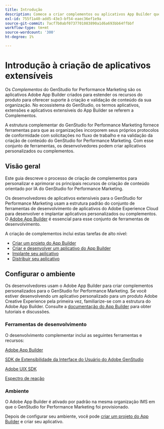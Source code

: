 ```yaml
---
title: Introdução
description: Comece a criar complementos ou aplicativos App Builder que estendem o GenStudio for Performance Marketing.
exl-id: 755f1a40-add5-43e3-bf54-eaec36ef1e9a
source-git-commit: 7acf7b0abf0737701083890a1d6a693bb64ffbbf
workflow-type: tm+mt
source-wordcount: '300'
ht-degree: 1%

---
```


# Introdução à criação de aplicativos extensíveis

Os _Complementos_ do GenStudio for Performance Marketing são os aplicativos Adobe App Builder criados para estender os recursos do produto para oferecer suporte à criação e validação de conteúdo da sua organização. No ecossistema do GenStudio, os termos aplicativos, extensões e aplicativos extensíveis do App Builder se referem a Complementos.

A estrutura complementar do GenStudio for Performance Marketing fornece ferramentas para que as organizações incorporem seus próprios protocolos de conformidade com solicitações no fluxo de trabalho e na validação da criação de conteúdo do GenStudio for Performance Marketing. Com esse conjunto de ferramentas, os desenvolvedores podem criar aplicativos personalizados ou complementos.

## Visão geral

Este guia descreve o processo de criação de complementos para personalizar e aprimorar os principais recursos de criação de conteúdo orientado por IA do GenStudio for Performance Marketing.

Os desenvolvedores de aplicativos extensíveis para o GenStudio for Performance Marketing usam a estrutura padrão do conjunto de ferramentas de desenvolvimento de aplicativos do Adobe Experience Cloud para desenvolver e implantar aplicativos personalizados ou complementos. O [Adobe App Builder](https://developer.adobe.com/app-builder/) é essencial para esse conjunto de ferramentas de desenvolvimento.

A criação de complementos inclui estas tarefas de alto nível:

* [Criar um projeto do App Builder](create-project.md)
* [Criar e desenvolver um aplicativo do App Builder](create-app.md)
* [Implante seu aplicativo](deploy-app.md)
* [Distribuir seu aplicativo](distribute-app.md)

## Configurar o ambiente

Os desenvolvedores usam o Adobe App Builder para criar complementos personalizados para o GenStudio for Performance Marketing. Se você estiver desenvolvendo um aplicativo personalizado para um produto Adobe Creative Experience pela primeira vez, familiarize-se com a estrutura do Adobe App Builder. Consulte a [documentação do App Builder](https://developer.adobe.com/app-builder/docs/overview/) para obter tutoriais e discussões.

### Ferramentas de desenvolvimento

O desenvolvimento complementar inclui as seguintes ferramentas e recursos:

[Adobe App Builder](https://developer.adobe.com/app-builder/)

[SDK de Extensibilidade da Interface do Usuário do Adobe GenStudio](https://github.com/adobe/genstudio-uix-sdk)

[Adobe UIX SDK](https://github.com/adobe/uix-sdk)

[Espectro de reação](https://react-spectrum.adobe.com/react-spectrum/getting-started.html)

### Ambiente

O Adobe App Builder é ativado por padrão na mesma organização IMS em que o GenStudio for Performance Marketing foi provisionado.

Depois de configurar seu ambiente, você pode [criar um projeto do App Builder](create-project.md) e criar seu aplicativo.
